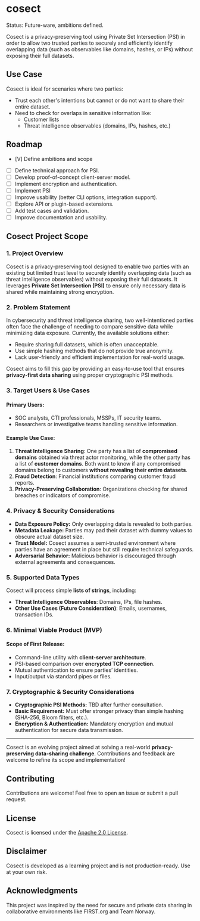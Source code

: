 # cosect

Status: Future-ware, ambitions defined.

Cosect is a privacy-preserving tool using Private Set Intersection (PSI) in order to allow two trusted parties to securely and efficiently identify overlapping data (such as observables like domains, hashes, or IPs) without exposing their full datasets.

## Use Case
Cosect is ideal for scenarios where two parties:
- Trust each other's intentions but cannot or do not want to share their entire dataset.
- Need to check for overlaps in sensitive information like:
  - Customer lists
  - Threat intelligence observables (domains, IPs, hashes, etc.)

## Roadmap
- [V] Define ambitions and scope
- [ ] Define technical approach for PSI.
- [ ] Develop proof-of-concept client-server model.
- [ ] Implement encryption and authentication.
- [ ] Implement PSI
- [ ] Improve usability (better CLI options, integration support).
- [ ] Explore API or plugin-based extensions.
- [ ] Add test cases and validation.
- [ ] Improve documentation and usability.

## Cosect Project Scope

### **1. Project Overview**
Cosect is a privacy-preserving tool designed to enable two parties with an existing but limited trust level to securely identify overlapping data (such as threat intelligence observables) without exposing their full datasets. It leverages **Private Set Intersection (PSI)** to ensure only necessary data is shared while maintaining strong encryption.

### **2. Problem Statement**
In cybersecurity and threat intelligence sharing, two well-intentioned parties often face the challenge of needing to compare sensitive data while minimizing data exposure. Currently, the available solutions either:
- Require sharing full datasets, which is often unacceptable.
- Use simple hashing methods that do not provide true anonymity.
- Lack user-friendly and efficient implementation for real-world usage.

Cosect aims to fill this gap by providing an easy-to-use tool that ensures **privacy-first data sharing** using proper cryptographic PSI methods.

### **3. Target Users & Use Cases**
#### **Primary Users:**
- SOC analysts, CTI professionals, MSSPs, IT security teams.
- Researchers or investigative teams handling sensitive information.

#### **Example Use Case:**
1. **Threat Intelligence Sharing**: One party has a list of **compromised domains** obtained via threat actor monitoring, while the other party has a list of **customer domains**. Both want to know if any compromised domains belong to customers **without revealing their entire datasets**.
2. **Fraud Detection**: Financial institutions comparing customer fraud reports.
3. **Privacy-Preserving Collaboration**: Organizations checking for shared breaches or indicators of compromise.

### **4. Privacy & Security Considerations**
- **Data Exposure Policy:** Only overlapping data is revealed to both parties.
- **Metadata Leakage:** Parties may pad their dataset with dummy values to obscure actual dataset size.
- **Trust Model:** Cosect assumes a semi-trusted environment where parties have an agreement in place but still require technical safeguards.
- **Adversarial Behavior:** Malicious behavior is discouraged through external agreements and consequences.

### **5. Supported Data Types**
Cosect will process simple **lists of strings**, including:
- **Threat Intelligence Observables**: Domains, IPs, file hashes.
- **Other Use Cases (Future Consideration)**: Emails, usernames, transaction IDs.

### **6. Minimal Viable Product (MVP)**
#### **Scope of First Release:**
- Command-line utility with **client-server architecture**.
- PSI-based comparison over **encrypted TCP connection**.
- Mutual authentication to ensure parties’ identities.
- Input/output via standard pipes or files.

### **7. Cryptographic & Security Considerations**
- **Cryptographic PSI Methods:** TBD after further consultation.
- **Basic Requirement:** Must offer stronger privacy than simple hashing (SHA-256, Bloom filters, etc.).
- **Encryption & Authentication:** Mandatory encryption and mutual authentication for secure data transmission.

---
Cosect is an evolving project aimed at solving a real-world **privacy-preserving data-sharing challenge**. Contributions and feedback are welcome to refine its scope and implementation!

## Contributing
Contributions are welcome! Feel free to open an issue or submit a pull request.

## License
Cosect is licensed under the [Apache 2.0 License](LICENSE).

## Disclaimer
Cosect is developed as a learning project and is not production-ready. Use at your own risk.

## Acknowledgments
This project was inspired by the need for secure and private data sharing in collaborative environments like FIRST.org and Team Norway.
